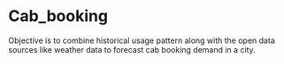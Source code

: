 # Cab_booking
Objective is to combine historical usage pattern along with the open data sources like weather data to forecast cab booking demand in a city.
